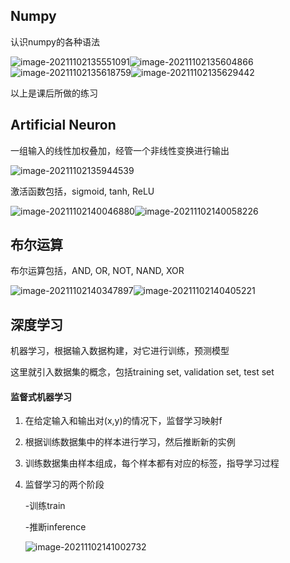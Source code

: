 ## Numpy

认识numpy的各种语法

![image-20211102135551091](C:\Users\User\AppData\Roaming\Typora\typora-user-images\image-20211102135551091.png)![image-20211102135604866](C:\Users\User\AppData\Roaming\Typora\typora-user-images\image-20211102135604866.png)![image-20211102135618759](C:\Users\User\AppData\Roaming\Typora\typora-user-images\image-20211102135618759.png)![image-20211102135629442](C:\Users\User\AppData\Roaming\Typora\typora-user-images\image-20211102135629442.png)

以上是课后所做的练习

## Artificial Neuron

一组输入的线性加权叠加，经管一个非线性变换进行输出

![image-20211102135944539](C:\Users\User\AppData\Roaming\Typora\typora-user-images\image-20211102135944539.png)

激活函数包括，sigmoid, tanh, ReLU

![image-20211102140046880](C:\Users\User\AppData\Roaming\Typora\typora-user-images\image-20211102140046880.png)![image-20211102140058226](C:\Users\User\AppData\Roaming\Typora\typora-user-images\image-20211102140058226.png)

## 布尔运算

布尔运算包括，AND, OR, NOT, NAND, XOR

![image-20211102140347897](C:\Users\User\AppData\Roaming\Typora\typora-user-images\image-20211102140347897.png)![image-20211102140405221](C:\Users\User\AppData\Roaming\Typora\typora-user-images\image-20211102140405221.png)

## 深度学习

机器学习，根据输入数据构建，对它进行训练，预测模型

这里就引入数据集的概念，包括training set, validation set, test set

#### 监督式机器学习

1. 在给定输入和输出对(x,y)的情况下，监督学习映射f

2. 根据训练数据集中的样本进行学习，然后推断新的实例

3. 训练数据集由样本组成，每个样本都有对应的标签，指导学习过程

4. 监督学习的两个阶段

   -训练train

   -推断inference

   ![image-20211102141002732](C:\Users\User\AppData\Roaming\Typora\typora-user-images\image-20211102141002732.png)

